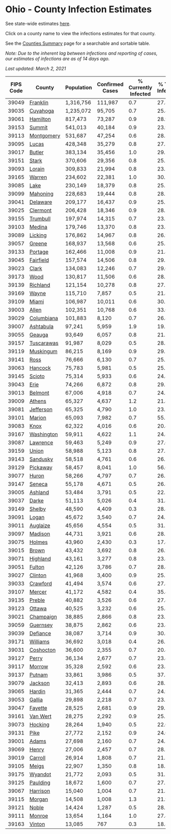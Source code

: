 # Ohio - County Infection Estimates

See state-wide estimates [here](/infections/us-oh).

Click on a county name to view the infections estimates for that county.

See the [Counties Summary](/infections/summary-counties) page for a searchable and sortable table.

*Note: Due to the inherent lag between infections and reporting of cases, our estimates of infections are as of 14 days ago.*

*Last updated: March 2, 2021*

|   FIPS Code |                   County |   Population |   Confirmed Cases |   % Currently Infected |   % Total Infected |
|-------------|--------------------------|--------------|-------------------|------------------------|--------------------|
|       39049 |     [Franklin](franklin) |    1,316,756 |           111,987 |                    0.7 |               27.8 |
|       39035 |     [Cuyahoga](cuyahoga) |    1,235,072 |            95,705 |                    0.7 |               25.4 |
|       39061 |     [Hamilton](hamilton) |      817,473 |            73,287 |                    0.9 |               28.9 |
|       39153 |         [Summit](summit) |      541,013 |            40,184 |                    0.9 |               23.9 |
|       39113 | [Montgomery](montgomery) |      531,687 |            47,254 |                    0.6 |               28.3 |
|       39095 |           [Lucas](lucas) |      428,348 |            35,279 |                    0.8 |               27.3 |
|       39017 |         [Butler](butler) |      383,134 |            35,456 |                    1.0 |               29.2 |
|       39151 |           [Stark](stark) |      370,606 |            29,356 |                    0.8 |               25.5 |
|       39093 |         [Lorain](lorain) |      309,833 |            21,994 |                    0.8 |               23.1 |
|       39165 |         [Warren](warren) |      234,602 |            22,381 |                    1.0 |               30.2 |
|       39085 |             [Lake](lake) |      230,149 |            18,379 |                    0.8 |               25.5 |
|       39099 |     [Mahoning](mahoning) |      228,683 |            19,444 |                    0.8 |               28.7 |
|       39041 |     [Delaware](delaware) |      209,177 |            16,437 |                    0.9 |               25.1 |
|       39025 |     [Clermont](clermont) |      206,428 |            18,346 |                    0.9 |               28.1 |
|       39155 |     [Trumbull](trumbull) |      197,974 |            14,315 |                    0.7 |               23.7 |
|       39103 |         [Medina](medina) |      179,746 |            13,370 |                    0.8 |               23.8 |
|       39089 |       [Licking](licking) |      176,862 |            14,967 |                    0.8 |               26.9 |
|       39057 |         [Greene](greene) |      168,937 |            13,568 |                    0.6 |               25.3 |
|       39133 |       [Portage](portage) |      162,466 |            11,008 |                    0.9 |               21.8 |
|       39045 |   [Fairfield](fairfield) |      157,574 |            14,506 |                    0.8 |               29.3 |
|       39023 |           [Clark](clark) |      134,083 |            12,246 |                    0.7 |               29.0 |
|       39173 |             [Wood](wood) |      130,817 |            11,506 |                    0.6 |               28.1 |
|       39139 |     [Richland](richland) |      121,154 |            10,278 |                    0.8 |               27.1 |
|       39169 |           [Wayne](wayne) |      115,710 |             7,857 |                    0.5 |               21.8 |
|       39109 |           [Miami](miami) |      106,987 |            10,011 |                    0.6 |               30.2 |
|       39003 |           [Allen](allen) |      102,351 |            10,768 |                    0.6 |               33.6 |
|       39029 | [Columbiana](columbiana) |      101,883 |             8,120 |                    0.7 |               26.8 |
|       39007 |   [Ashtabula](ashtabula) |       97,241 |             5,959 |                    1.9 |               19.7 |
|       39055 |         [Geauga](geauga) |       93,649 |             6,057 |                    0.8 |               21.1 |
|       39157 | [Tuscarawas](tuscarawas) |       91,987 |             8,029 |                    0.5 |               28.3 |
|       39119 |   [Muskingum](muskingum) |       86,215 |             8,169 |                    0.9 |               29.7 |
|       39141 |             [Ross](ross) |       76,666 |             6,130 |                    0.7 |               25.2 |
|       39063 |       [Hancock](hancock) |       75,783 |             5,981 |                    0.5 |               25.1 |
|       39145 |         [Scioto](scioto) |       75,314 |             5,933 |                    0.6 |               24.8 |
|       39043 |             [Erie](erie) |       74,266 |             6,872 |                    0.8 |               29.7 |
|       39013 |       [Belmont](belmont) |       67,006 |             4,918 |                    0.7 |               24.3 |
|       39009 |         [Athens](athens) |       65,327 |             4,637 |                    1.2 |               21.8 |
|       39081 |   [Jefferson](jefferson) |       65,325 |             4,790 |                    1.0 |               23.5 |
|       39101 |         [Marion](marion) |       65,093 |             7,982 |                    0.7 |               55.1 |
|       39083 |             [Knox](knox) |       62,322 |             4,016 |                    0.6 |               20.4 |
|       39167 | [Washington](washington) |       59,911 |             4,622 |                    1.1 |               24.8 |
|       39087 |     [Lawrence](lawrence) |       59,463 |             5,249 |                    0.9 |               27.6 |
|       39159 |           [Union](union) |       58,988 |             5,123 |                    0.8 |               27.3 |
|       39143 |     [Sandusky](sandusky) |       58,518 |             4,761 |                    0.6 |               26.2 |
|       39129 |     [Pickaway](pickaway) |       58,457 |             8,041 |                    1.0 |               56.6 |
|       39077 |           [Huron](huron) |       58,266 |             4,797 |                    0.7 |               26.3 |
|       39147 |         [Seneca](seneca) |       55,178 |             4,671 |                    0.5 |               26.8 |
|       39005 |       [Ashland](ashland) |       53,484 |             3,791 |                    0.5 |               22.5 |
|       39037 |           [Darke](darke) |       51,113 |             5,026 |                    0.4 |               31.8 |
|       39149 |         [Shelby](shelby) |       48,590 |             4,409 |                    0.3 |               28.8 |
|       39091 |           [Logan](logan) |       45,672 |             3,540 |                    0.7 |               24.5 |
|       39011 |     [Auglaize](auglaize) |       45,656 |             4,554 |                    0.5 |               31.5 |
|       39097 |       [Madison](madison) |       44,731 |             3,921 |                    0.6 |               28.2 |
|       39075 |         [Holmes](holmes) |       43,960 |             2,430 |                    0.3 |               17.4 |
|       39015 |           [Brown](brown) |       43,432 |             3,692 |                    0.8 |               26.9 |
|       39071 |     [Highland](highland) |       43,161 |             3,277 |                    0.8 |               23.8 |
|       39051 |         [Fulton](fulton) |       42,126 |             3,786 |                    0.7 |               28.4 |
|       39027 |       [Clinton](clinton) |       41,968 |             3,400 |                    0.9 |               25.7 |
|       39033 |     [Crawford](crawford) |       41,494 |             3,574 |                    0.6 |               27.8 |
|       39107 |         [Mercer](mercer) |       41,172 |             4,582 |                    0.4 |               35.4 |
|       39135 |         [Preble](preble) |       40,882 |             3,526 |                    0.6 |               27.4 |
|       39123 |         [Ottawa](ottawa) |       40,525 |             3,232 |                    0.6 |               25.8 |
|       39021 |   [Champaign](champaign) |       38,885 |             2,866 |                    0.8 |               23.2 |
|       39059 |     [Guernsey](guernsey) |       38,875 |             2,862 |                    0.6 |               23.4 |
|       39039 |     [Defiance](defiance) |       38,087 |             3,714 |                    0.9 |               30.8 |
|       39171 |     [Williams](williams) |       36,692 |             3,018 |                    0.4 |               26.5 |
|       39031 |   [Coshocton](coshocton) |       36,600 |             2,355 |                    0.7 |               20.4 |
|       39127 |           [Perry](perry) |       36,134 |             2,677 |                    0.7 |               23.4 |
|       39117 |         [Morrow](morrow) |       35,328 |             2,592 |                    0.6 |               23.8 |
|       39137 |         [Putnam](putnam) |       33,861 |             3,986 |                    0.5 |               37.3 |
|       39079 |       [Jackson](jackson) |       32,413 |             2,893 |                    0.6 |               28.2 |
|       39065 |         [Hardin](hardin) |       31,365 |             2,444 |                    0.7 |               24.9 |
|       39053 |         [Gallia](gallia) |       29,898 |             2,218 |                    0.7 |               23.5 |
|       39047 |       [Fayette](fayette) |       28,525 |             2,681 |                    0.9 |               29.7 |
|       39161 |     [Van Wert](van-wert) |       28,275 |             2,292 |                    0.9 |               25.5 |
|       39073 |       [Hocking](hocking) |       28,264 |             1,940 |                    0.5 |               22.0 |
|       39131 |             [Pike](pike) |       27,772 |             2,152 |                    0.9 |               24.0 |
|       39001 |           [Adams](adams) |       27,698 |             2,160 |                    0.7 |               24.3 |
|       39069 |           [Henry](henry) |       27,006 |             2,457 |                    0.7 |               28.5 |
|       39019 |       [Carroll](carroll) |       26,914 |             1,808 |                    0.7 |               21.5 |
|       39105 |           [Meigs](meigs) |       22,907 |             1,350 |                    0.8 |               18.3 |
|       39175 |       [Wyandot](wyandot) |       21,772 |             2,093 |                    0.5 |               31.1 |
|       39125 |     [Paulding](paulding) |       18,672 |             1,600 |                    0.7 |               27.1 |
|       39067 |     [Harrison](harrison) |       15,040 |             1,004 |                    0.7 |               21.3 |
|       39115 |         [Morgan](morgan) |       14,508 |             1,008 |                    1.3 |               21.9 |
|       39121 |           [Noble](noble) |       14,424 |             1,287 |                    0.5 |               28.2 |
|       39111 |         [Monroe](monroe) |       13,654 |             1,164 |                    1.0 |               27.4 |
|       39163 |         [Vinton](vinton) |       13,085 |               767 |                    0.3 |               18.8 |